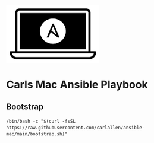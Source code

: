 <img src="https://raw.githubusercontent.com/geerlingguy/mac-dev-playbook/master/files/Mac-Dev-Playbook-Logo.png" width="250" height="156" alt="Mac Dev Playbook Logo" />

# Carls Mac Ansible Playbook

## Bootstrap
`/bin/bash -c "$(curl -fsSL https://raw.githubusercontent.com/carlallen/ansible-mac/main/bootstrap.sh)"`
